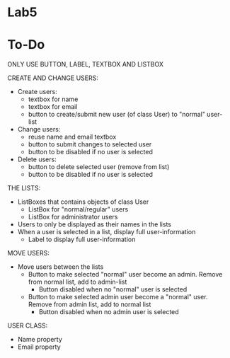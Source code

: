 # Lab5

# To-Do
ONLY USE BUTTON, LABEL, TEXTBOX AND LISTBOX

CREATE AND CHANGE USERS:
  * Create users:
    - textbox for name
    - textbox for email
    - button to create/submit new user (of class User) to "normal" user-list
  * Change users:
    - reuse name and email textbox
    - button to submit changes to selected user
    - button to be disabled if no user is selected
  * Delete users:
    - button to delete selected user (remove from list)
    - button to be disabled if no user is selected
    
THE LISTS:
  * ListBoxes that contains objects of class User
    - ListBox for "normal/regular" users
    - ListBox for administrator users
  * Users to only be displayed as their names in the lists
  * When a user is selected in a list, display full user-information
    - Label to display full user-information

MOVE USERS:
  * Move users between the lists
    - Button to make selected "normal" user become an admin. Remove from normal list, add to admin-list
      - Button disabled when no "normal" user is selected
    - Button to make selected admin user become a "normal" user. Remove from admin list, add to normal list
      - Button disabled when no admin user is selected
      
USER CLASS:
  * Name property
  * Email property
